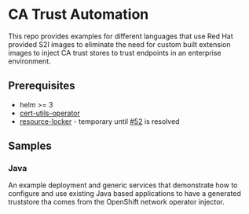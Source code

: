 # CA Trust Automation
This repo provides examples for different languages that use Red Hat provided S2I images to eliminate the need for custom built extension images to inject CA trust stores to trust endpoints in an enterprise environment.

## Prerequisites
* helm >= 3
* [cert-utils-operator](https://github.com/redhat-cop/cert-utils-operator)
* [resource-locker]() - temporary until [#52](https://github.com/redhat-cop/cert-utils-operator/issues/52) is resolved

## Samples

### Java
An example deployment and generic services that demonstrate how to configure and use existing Java based applications to have a generated truststore tha comes from the OpenShift network operator injector.